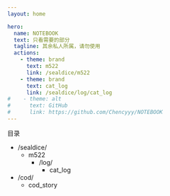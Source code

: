 ```yaml
---
layout: home

hero:
  name: NOTEBOOK
  text: 只看需要的部分
  tagline: 其余私人所属，请勿使用
  actions:
    - theme: brand
      text: m522
      link: /sealdice/m522
    - theme: brand
      text: cat_log
      link: /sealdice/log/cat_log
#    - theme: alt
#      text: GitHub
#      link: https://github.com/Chencyyy/NOTEBOOK
---
```


目录
- /sealdice/
  - m522
    - /log/
      - cat_log
- /cod/
  - cod_story